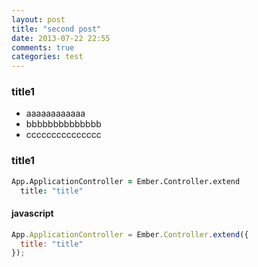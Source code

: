 ```yaml
---
layout: post
title: "second post"
date: 2013-07-22 22:55
comments: true
categories: test
---
```


### title1

* aaaaaaaaaaaa
* bbbbbbbbbbbbbb
* ccccccccccccccc

### title1

```coffeescript application_controller.js.coffee http://www.baidu.com 百度
App.ApplicationController = Ember.Controller.extend
  title: "title"
```

<!-- more -->

#### javascript

```javascript
App.ApplicationController = Ember.Controller.extend({
  title: "title"
});
```

